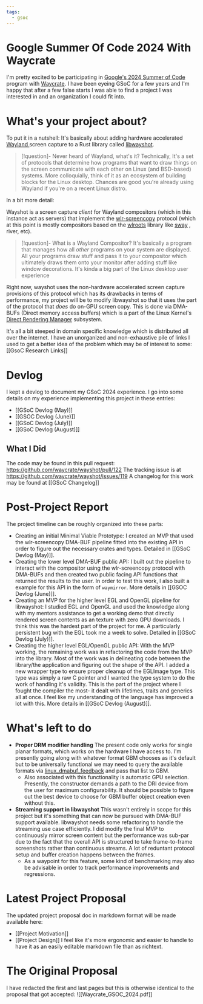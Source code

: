 ```yaml
---
tags:
  - gsoc
---
```


# Google Summer Of Code 2024 With Waycrate

I'm pretty excited to be participating in [Google's 2024 Summer of Code ](https://en.wikipedia.org/wiki/Google_Summer_of_Code)program with [Waycrate](https://waycrate.github.io/index.html). I have been eyeing GSoC for a few years and I'm happy that after a few false starts I was able to find a project I was interested in and an organization I could fit into.

# What's your project about?
To put it in a nutshell: It's basically about adding hardware accelerated [Wayland ](https://en.wikipedia.org/wiki/Wayland_(protocol))screen capture to a Rust library called [libwayshot](https://github.com/waycrate/wayshot). 

> [!question]- Never heard of Wayland, what's it?
> Technically, It's a set of protocols that determine how programs that want to draw things on the screen communicate with each other on Linux (and BSD-based) systems. More colloquially, think of it as an ecosystem of building blocks for the Linux desktop. Chances are good you're already using Wayland if you're on a recent Linux distro. 

In a bit more detail: 

Wayshot is a screen capture *client* for Wayland compositors (which in this instance act as servers) that implement the [wlr-screencopy](https://wayland.app/protocols/wlr-screencopy-unstable-v1)  protocol (which at this point is mostly compositors based on the [wlroots](https://github.com/swaywm/wlroots) library like [sway](https://en.wikipedia.org/wiki/Sway_(window_manager)) , river, etc).
> [!question]- What is a Wayland Compositor? 
> It's basically a program that manages how all *other* programs on your system are displayed. All your programs draw stuff and pass it to your compositor which ultimately draws them onto your monitor after adding stuff like window decorations. It's kinda a big part of the Linux desktop user experience

Right now, wayshot uses the non-hardware accelerated screen capture provisions of this protocol which has its drawbacks in terms of performance, my project will be to modify libwayshot so that it uses the part of the protocol that *does* do on-GPU screen copy. This is done via  DMA-BUFs (Direct memory access buffers) which is a part of the Linux Kernel's [Direct Rendering Manager](https://en.wikipedia.org/wiki/Direct_Rendering_Manager) subsystem. 

It's all a bit steeped in domain specific knowledge which is distributed all over the internet. I have an unorganized and non-exhaustive pile of links I used to get a better idea of the problem which may be of interest to some:  [[GsoC Research Links]]

# Devlog
I kept a devlog to document my GSoC 2024 experience. I go into some details  on my experience implementing this project in these entries:
- [[GSoC Devlog (May)]]
- [[GSOC Devlog (June)]]
- [[GSoC Devlog (July)]]
- [[GSoC Devlog (August)]]
## What I Did
The code may be found in this pull request: https://github.com/waycrate/wayshot/pull/122
The tracking issue is at https://github.com/waycrate/wayshot/issues/119
A changelog for this work may be found at [[GSoC Changelog]]
# Post-Project Report
The project timeline can be roughly organized into these parts:
- Creating an initial Minimal Viable Prototype: I created an MVP that used the wlr-screencopy DMA-BUF pipeline fitted into the existing API in order to figure out the necessary crates and types. Detailed in [[GSoC Devlog (May)]].
- Creating the lower level DMA-BUF public API: I built out the pipeline to interact with the compositor using the wlr-screencopy protocol with DMA-BUFs and then created two public facing API functions that returned the results to the user. In order to test this work, I also built a example for this API in the form of `waymirror`. More details in [[GSOC Devlog (June)]].
- Creating an MVP for the higher level EGL and OpenGL pipeline for libwayshot: I studied EGL and OpenGL and used the knowledge along with my mentors assistance to get a working demo that directly rendered screen contents as an texture with zero GPU downloads. I think this was the hardest part of the project for me. A particularly persistent bug with the EGL took me a week to solve. Detailed in [[GSoC Devlog (July)]].
- Creating the higher level EGL/OpenGL public API: With the  MVP working, the remaining work was in refactoring the code from the MVP into the library. Most of the work was in delineating code between the library/the application and figuring out the shape of the API. I added a new wrapper type to ensure proper cleanup of the EGLImage type. This type was simply a raw C pointer and I wanted the type system to do the work of handling it's validity. This is the part of the project where I fought the compiler the most- it dealt with lifetimes, traits and generics all at once. I feel like my understanding of the language has improved a lot with this. More details in [[GSoC Devlog (August)]].
# What's left to do
- **Proper DRM modifier handling**  The present code only works for single planar formats, which works on the hardware I have access to. I'm presently going along with whatever format GBM chooses as it's default but to be universally functional we may need to query the available formats via [linux_dmabuf_feedback](https://wayland.app/protocols/linux-dmabuf-v1#zwp_linux_dmabuf_feedback_v1) and pass that list to GBM. 
	- Also associated with this functionality is automatic GPU selection. Presently, the constructor demands a path to the DRI device from the user for maximum configurability. It should be possible to figure out the best device to choose for GBM buffer object creation even without this. 
- **Streaming support in libwayshot** This wasn't entirely in scope for this project but it's something that can now be pursued with DMA-BUF support available. libwayshot needs some refactoring to handle the streaming use case efficiently. I did modify the final MVP to continuously mirror screen content but the performance was sub-par due to the fact that the overall API is structured to take frame-to-frame screenshots rather than continuous streams. A lot of reduntant protocol setup and buffer creation happens between the frames.   
	- As a waypoint for this feature, some kind of benchmarking may also be advisable in order to track performance improvements and regressions.

# Latest Project Proposal
The updated project proposal doc in markdown format will be made available here:
- [[Project Motivation]]
- [[Project Design]]
I feel like it's more ergonomic and easier to handle to have it as an easily editable markdown file than as richtext.
# The Original Proposal

I have redacted the first and last pages but this is otherwise identical to the proposal that got accepted:
![[Waycrate_GSOC_2024.pdf]]
